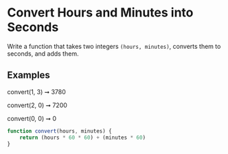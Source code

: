 # Convert Hours and Minutes into Seconds

Write a function that takes two integers `(hours, minutes)`, converts them to seconds, and adds them.

## Examples
convert(1, 3) ➞ 3780

convert(2, 0) ➞ 7200

convert(0, 0) ➞ 0

```js
function convert(hours, minutes) {
	return (hours * 60 * 60) + (minutes * 60)
}
```
